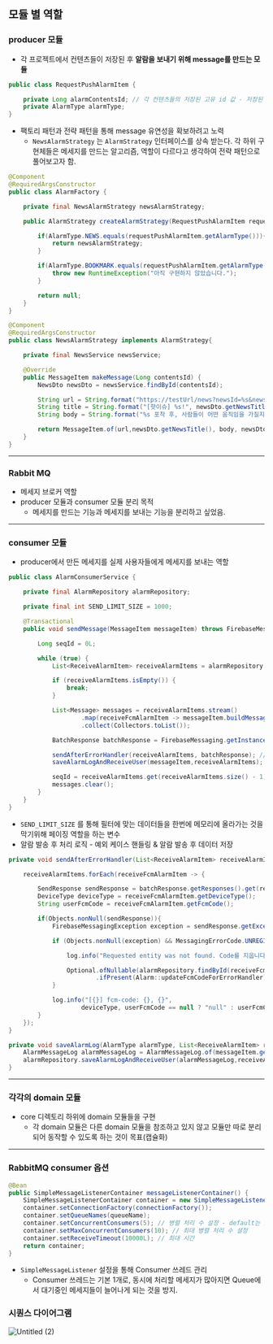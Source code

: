 
## 모듈 별 역할

### producer 모듈

- 각 프로젝트에서 컨텐츠들이 저장된 후 **알람을 보내기 위해 message를 만드는 모듈**

```java
public class RequestPushAlarmItem {

    private Long alarmContentsId; // 각 컨텐츠들의 저장된 고유 id 값 - 저장된 후 alarm을 보냈다고 가정, events로 트랜잭션 분리 했다고 가정.
    private AlarmType alarmType;
}
```

- 팩토리 패턴과 전략 패턴을 통해 message 유연성을 확보하려고 노력
    - `NewsAlarmStrategy` 는 `AlarmStrategy` 인터페이스를 상속 받는다. 각 하위 구현체들은 메세지를 만드는 알고리즘, 역할이 다르다고 생각하여 전략 패턴으로 풀어보고자 함.

```java
@Component
@RequiredArgsConstructor
public class AlarmFactory {

    private final NewsAlarmStrategy newsAlarmStrategy;

    public AlarmStrategy createAlarmStrategy(RequestPushAlarmItem requestPushAlarmItem) {

        if(AlarmType.NEWS.equals(requestPushAlarmItem.getAlarmType())){
            return newsAlarmStrategy;
        }

        if(AlarmType.BOOKMARK.equals(requestPushAlarmItem.getAlarmType())){
            throw new RuntimeException("아직 구현하지 않았습니다.");
        }

        return null;
    }
}

@Component
@RequiredArgsConstructor
public class NewsAlarmStrategy implements AlarmStrategy{

    private final NewsService newsService;

    @Override
    public MessageItem makeMessage(Long contentsId) {
        NewsDto newsDto = newsService.findById(contentsId);

        String url = String.format("https://testUrl/news?newsId=%s&newsTitle=%s",newsDto.getNewsId(),newsDto.getNewsTitle());
        String title = String.format("[핫이슈] %s!", newsDto.getNewsTitle());
        String body = String.format("%s 포착 후, 사람들이 어떤 움직임을 가질지 지켜보려면 눌러주세요.",title);

        return MessageItem.of(url,newsDto.getNewsTitle(), body, newsDto.getNewsTitleImg(), AlarmType.NEWS);
    }
}
```

---

### Rabbit MQ

- 메세지 브로커 역할
- producer 모듈과 consumer 모듈 분리 목적
    - 메세지를 만드는 기능과 메세지를 보내는 기능을 분리하고 싶었음.

---

### consumer 모듈

- producer에서 만든 메세지를 실제 사용자들에게 메세지를 보내는 역할

```java
public class AlarmConsumerService {

    private final AlarmRepository alarmRepository;

    private final int SEND_LIMIT_SIZE = 1000;

    @Transactional
    public void sendMessage(MessageItem messageItem) throws FirebaseMessagingException {

        Long seqId = 0L;

        while (true) {
            List<ReceiveAlarmItem> receiveAlarmItems = alarmRepository.findByAlarmType(messageItem.getAlarmType(), SEND_LIMIT_SIZE, seqId);

            if (receiveAlarmItems.isEmpty()) {
                break;
            }

            List<Message> messages = receiveAlarmItems.stream()
                    .map(receiveFcmAlarmItem -> messageItem.buildMessage(receiveFcmAlarmItem.getFcmCode()))
                    .collect(Collectors.toList());

            BatchResponse batchResponse = FirebaseMessaging.getInstance().sendAll(messages); // 메세지 전송

            sendAfterErrorHandler(receiveAlarmItems, batchResponse); // 예외 후처리
            saveAlarmLogAndReceiveUser(messageItem,receiveAlarmItems); // 알람 로그 저장 및 receive user 저장

            seqId = receiveAlarmItems.get(receiveAlarmItems.size() - 1).getAlarmId();
            messages.clear();
        }
    }
}
```

- `SEND_LIMIT_SIZE` 를 통해 필터에 맞는 데이터들을 한번에 메모리에 올라가는 것을 막기위해 페이징 역할을 하는 변수
- 알람 발송 후 처리 로직 - 예외 케이스 핸들링 & 알람 발송 후 데이터 저장

```java
private void sendAfterErrorHandler(List<ReceiveAlarmItem> receiveAlarmItems, BatchResponse batchResponse) {

    receiveAlarmItems.forEach(receiveFcmAlarmItem -> {

        SendResponse sendResponse = batchResponse.getResponses().get(receiveAlarmItems.indexOf(receiveFcmAlarmItem));
        DeviceType deviceType = receiveFcmAlarmItem.getDeviceType();
        String userFcmCode = receiveFcmAlarmItem.getFcmCode();

        if(Objects.nonNull(sendResponse)){
            FirebaseMessagingException exception = sendResponse.getException();

            if (Objects.nonNull(exception) && MessagingErrorCode.UNREGISTERED.equals(exception.getMessagingErrorCode())) { // 404 - Requested entity was not found.

                log.info("Requested entity was not found. Code를 지웁니다. userId: {}", receiveFcmAlarmItem.getAlarmId());

                Optional.ofNullable(alarmRepository.findById(receiveFcmAlarmItem.getAlarmId(), Alarm.class))
                        .ifPresent(Alarm::updateFcmCodeForErrorHandler);
            }

            log.info("[{}] fcm-code: {}, {}",
                    deviceType, userFcmCode == null ? "null" : userFcmCode, exception == null ? "fcm-code 정상" : exception.getMessage());
        }
    });
}

private void saveAlarmLog(AlarmType alarmType, List<ReceiveAlarmItem> receiveAlarmItems) {
    AlarmMessageLog alarmMessageLog = AlarmMessageLog.of(messageItem.getAlarmType(), messageItem.getTitle(), messageItem.getBody(), messageItem.getBodyImg());
    alarmRepository.saveAlarmLogAndReceiveUser(alarmMessageLog,receiveAlarmItems);
}
```

---

### 각각의 domain 모듈

- core 디렉토리 하위에 domain 모듈들을 구현
    - 각 domain 모듈은 다른 domain 모듈을 참조하고 있지 않고 모듈만 따로 분리되어 동작할 수 있도록 하는 것이 목표(캡슐화)

---

### RabbitMQ consumer 옵션

```java
@Bean
public SimpleMessageListenerContainer messageListenerContainer() {
    SimpleMessageListenerContainer container = new SimpleMessageListenerContainer();
    container.setConnectionFactory(connectionFactory());
    container.setQueueNames(queueName);
    container.setConcurrentConsumers(5); // 병렬 처리 수 설정 - default는 1개
    container.setMaxConcurrentConsumers(10); // 최대 병렬 처리 수 설정
    container.setReceiveTimeout(10000L); // 최대 시간
    return container;
}
```

- `SimpleMessageListener` 설정을 통해 Consumer 쓰레드 관리
    - Consumer 쓰레드는 기본 1개로, 동시에 처리할 메세지가 많아지면 Queue에서 대기중인 메세지들이 늘어나게 되는 것을 방지.

 
### 시퀀스 다이어그램

![Untitled (2)](https://github.com/sungwooIsGood/Today-I-Learn/assets/98163632/142a1682-8190-4bd3-bbbd-3d0ccf9d1a7d)
